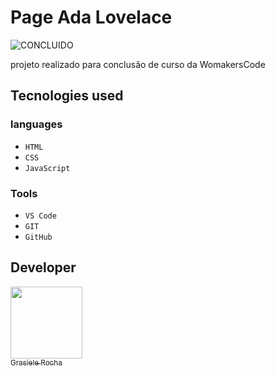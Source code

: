 # Page Ada Lovelace

![CONCLUIDO](https://img.shields.io/badge/in%20-%20Development-pink)

projeto realizado para conclusão de curso da WomakersCode

## Tecnologies used

### languages

- `HTML`
- `CSS`
- `JavaScript`

### Tools

- `VS Code`
- `GIT`
- `GitHub`


## Developer

[<img src="https://avatars.githubusercontent.com/u/104076058?v=4" width=115><br><sub>Grasiele Rocha</sub>](https://github.com/GrasieleRocha)


